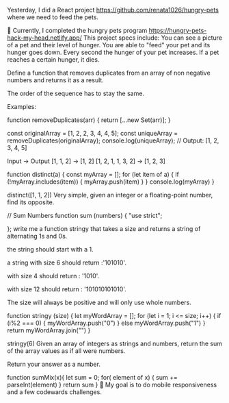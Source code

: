Yesterday, I did a React project https://github.com/renata1026/hungry-pets where we need to feed the pets.

📖 Currently, I completed the hungry pets program https://hungry-pets-hack-my-head.netlify.app/ This project specs include: You can see a picture of a pet and their level of hunger. You are able to "feed" your pet and its hunger goes down. Every second the hunger of your pet increases. If a pet reaches a certain hunger, it dies.


Define a function that removes duplicates from an array of non negative numbers and returns it as a result.

The order of the sequence has to stay the same.

Examples:

function removeDuplicates(arr) {
  return [...new Set(arr)];
}

const originalArray = [1, 2, 2, 3, 4, 4, 5];
const uniqueArray = removeDuplicates(originalArray);
console.log(uniqueArray); // Output: [1, 2, 3, 4, 5]


Input -> Output
[1, 1, 2] -> [1, 2]
[1, 2, 1, 1, 3, 2] -> [1, 2, 3]

function distinct(a) {
   const myArray = [];
   for (let item of a) {
      if (!myArray.includes(item)) {
         myArray.push(item)
      }
   }
   console.log(myArray) 
}

distinct([1, 1, 2])
Very simple, given an integer or a floating-point number, find its opposite.

// Sum Numbers
function sum (numbers) {
    "use strict";
  
};
write me a function stringy that takes a size and returns a string of alternating 1s and 0s.

the string should start with a 1.

a string with size 6 should return :'101010'.

with size 4 should return : '1010'.

with size 12 should return : '101010101010'.

The size will always be positive and will only use whole numbers.

function stringy (size) {
let myWordArray = [];
      for (let i = 1; i <= size; i++) {
         if (i%2 === 0) {
            myWordArray.push("0")
         }
         else myWordArray.push("1")
      }
      return myWordArray.join("")
} 

stringy(6)
Given an array of integers as strings and numbers, return the sum of the array values as if all were numbers.

Return your answer as a number.

function sumMix(x){
 let sum = 0;
 for( element of x) {
   sum += parseInt(element)
 }
  return sum
}
🎯 My goal is to do mobile responsiveness and a few codewards challenges.
